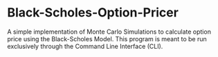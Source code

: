 # Black-Scholes-Option-Pricer

A simple implementation of Monte Carlo Simulations to calculate option price using the Black-Scholes Model. This program is meant to be run exclusively through the Command Line Interface (CLI).
